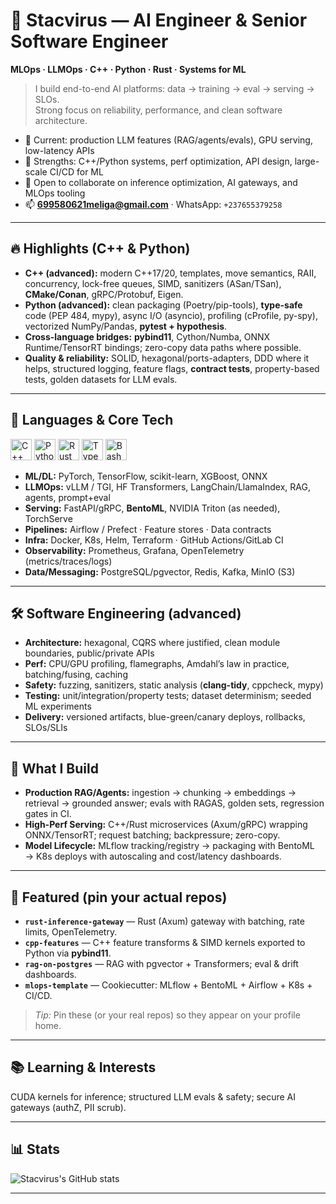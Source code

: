 
# 👋 Stacvirus — AI Engineer & Senior Software Engineer
**MLOps · LLMOps · C++ · Python · Rust · Systems for ML**

> I build end-to-end AI platforms: data → training → eval → serving → SLOs.  
> Strong focus on reliability, performance, and clean software architecture.

- 🧠 Current: production LLM features (RAG/agents/evals), GPU serving, low-latency APIs
- 🧩 Strengths: C++/Python systems, perf optimization, API design, large-scale CI/CD for ML
- 🤝 Open to collaborate on inference optimization, AI gateways, and MLOps tooling
- 📫 **699580621meliga@gmail.com** · WhatsApp: `+237655379258`

---

## 🔥 Highlights (C++ & Python)
- **C++ (advanced):** modern C++17/20, templates, move semantics, RAII, concurrency, lock-free queues, SIMD, sanitizers (ASan/TSan), **CMake/Conan**, gRPC/Protobuf, Eigen.
- **Python (advanced):** clean packaging (Poetry/pip-tools), **type-safe** code (PEP 484, mypy), async I/O (asyncio), profiling (cProfile, py-spy), vectorized NumPy/Pandas, **pytest + hypothesis**.
- **Cross-language bridges:** **pybind11**, Cython/Numba, ONNX Runtime/TensorRT bindings; zero-copy data paths where possible.
- **Quality & reliability:** SOLID, hexagonal/ports-adapters, DDD where it helps, structured logging, feature flags, **contract tests**, property-based tests, golden datasets for LLM evals.

---

## 🧰 Languages & Core Tech
<p>
  <img alt="C++" width="34" src="https://cdn.jsdelivr.net/gh/devicons/devicon/icons/cplusplus/cplusplus-original.svg" />
  <img alt="Python" width="34" src="https://cdn.jsdelivr.net/gh/devicons/devicon/icons/python/python-original.svg" />
  <img alt="Rust" width="34" src="https://cdn.jsdelivr.net/gh/devicons/devicon/icons/rust/rust-plain.svg" />
  <img alt="TypeScript" width="34" src="https://cdn.jsdelivr.net/gh/devicons/devicon/icons/typescript/typescript-plain.svg" />
  <img alt="Bash" width="34" src="https://cdn.jsdelivr.net/gh/devicons/devicon/icons/bash/bash-original.svg" />
</p>

- **ML/DL:** PyTorch, TensorFlow, scikit-learn, XGBoost, ONNX  
- **LLMOps:** vLLM / TGI, HF Transformers, LangChain/LlamaIndex, RAG, agents, prompt+eval  
- **Serving:** FastAPI/gRPC, **BentoML**, NVIDIA Triton (as needed), TorchServe  
- **Pipelines:** Airflow / Prefect · Feature stores · Data contracts  
- **Infra:** Docker, K8s, Helm, Terraform · GitHub Actions/GitLab CI  
- **Observability:** Prometheus, Grafana, OpenTelemetry (metrics/traces/logs)  
- **Data/Messaging:** PostgreSQL/pgvector, Redis, Kafka, MinIO (S3)

---

## 🛠️ Software Engineering (advanced)
- **Architecture:** hexagonal, CQRS where justified, clean module boundaries, public/private APIs  
- **Perf:** CPU/GPU profiling, flamegraphs, Amdahl’s law in practice, batching/fusing, caching  
- **Safety:** fuzzing, sanitizers, static analysis (**clang-tidy**, cppcheck, mypy)  
- **Testing:** unit/integration/property tests; dataset determinism; seeded ML experiments  
- **Delivery:** versioned artifacts, blue-green/canary deploys, rollbacks, SLOs/SLIs

---

## 🧩 What I Build
- **Production RAG/Agents:** ingestion → chunking → embeddings → retrieval → grounded answer; evals with RAGAS, golden sets, regression gates in CI.  
- **High-Perf Serving:** C++/Rust microservices (Axum/gRPC) wrapping ONNX/TensorRT; request batching; backpressure; zero-copy.  
- **Model Lifecycle:** MLflow tracking/registry → packaging with BentoML → K8s deploys with autoscaling and cost/latency dashboards.

---

## 🚀 Featured (pin your actual repos)
- **`rust-inference-gateway`** — Rust (Axum) gateway with batching, rate limits, OpenTelemetry.  
- **`cpp-features`** — C++ feature transforms & SIMD kernels exported to Python via **pybind11**.  
- **`rag-on-postgres`** — RAG with pgvector + Transformers; eval & drift dashboards.  
- **`mlops-template`** — Cookiecutter: MLflow + BentoML + Airflow + K8s + CI/CD.

> _Tip:_ Pin these (or your real repos) so they appear on your profile home.

---

## 📚 Learning & Interests
CUDA kernels for inference; structured LLM evals & safety; secure AI gateways (authZ, PII scrub).

---

## 📊 Stats
![Stacvirus's GitHub stats](https://github-readme-stats.vercel.app/api?username=meligavincent&show_icons=true&theme=gruvbox)

---


